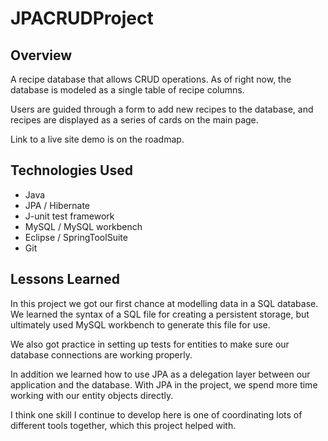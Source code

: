 # JPACRUDProject

## Overview

A recipe database that allows CRUD operations. As of right now,
the database is modeled as a single table of recipe columns.

Users are guided through a form to add new recipes to the database,
and recipes are displayed as a series of cards on the main page.

Link to a live site demo is on the roadmap.

## Technologies Used

* Java
* JPA / Hibernate
* J-unit test framework
* MySQL / MySQL workbench
* Eclipse / SpringToolSuite
* Git

## Lessons Learned

In this project we got our first chance at modelling data in a SQL database.
We learned the syntax of a SQL file for creating a persistent storage, but
ultimately used MySQL workbench to generate this file for use. 

We also got practice in setting up tests for entities to make sure our
database connections are working properly. 

In addition we learned how to use JPA as a delegation layer between our application and the database. With JPA in the project, we spend more time working with our entity objects directly.

I think one skill I continue to develop here is one of coordinating lots of different tools together, which this project helped with. 